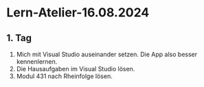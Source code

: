 # Lern-Atelier-16.08.2024
## 1. Tag
1. Mich mit Visual Studio auseinander setzen. Die App also besser kennenlernen.
2. Die Hausaufgaben im Visual Studio lösen.
3. Modul 431 nach Rheinfolge lösen.
   
